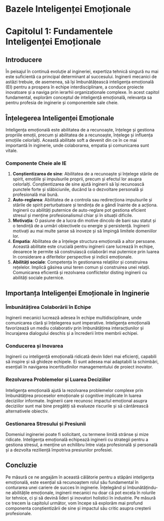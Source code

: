 # Bazele Inteligenței Emoționale

# Capitolul 1: Fundamentele Inteligenței Emoționale

## Introducere

În peisajul în continuă evoluție al ingineriei, expertiza tehnică singură nu mai este suficientă ca principal determinant al succesului. Inginerii mecanici de astăzi trebuie, de asemenea, să își îmbunătățească inteligența emoțională (EI) pentru a prospera în echipe interdisciplinare, a conduce proiecte inovatoare și a naviga prin ierarhii organizaționale complexe. În acest capitol fundamental, explorăm conceptul de inteligență emoțională, relevanța sa pentru profesia de inginerie și componentele sale cheie.

## Înțelegerea Inteligenței Emoționale

Inteligența emoțională este abilitatea de a recunoaște, înțelege și gestiona propriile emoții, precum și abilitatea de a recunoaște, înțelege și influența emoțiile celorlalți. Această abilitate soft a devenit din ce în ce mai importantă în inginerie, unde colaborarea, empatia și comunicarea sunt vitale.

### Componente Cheie ale IE

1. **Conștientizarea de sine**: Abilitatea de a recunoaște și înțelege stările de spirit, emoțiile și impulsurile proprii, precum și efectul lor asupra celorlalți. Conștientizarea de sine ajută inginerii să își recunoască punctele forte și slăbiciunile, ducând la o dezvoltare personală și profesională mai bună.
2. **Auto-reglarea**: Abilitatea de a controla sau redirecționa impulsurile și stările de spirit perturbatoare și tendința de a gândi înainte de a acționa. Inginerii cu abilități puternice de auto-reglare pot gestiona eficient stresul și menține profesionalismul chiar și în situații dificile.
3. **Motivația**: O pasiune de a lucra din motive dincolo de bani sau statut și o tendință de a urmări obiectivele cu energie și persistență. Inginerii motivați au mai multe șanse să inoveze și să împingă limitele domeniilor lor.
4. **Empatia**: Abilitatea de a înțelege structura emoțională a altor persoane. Această abilitate este crucială pentru inginerii care lucrează în echipe, deoarece le permite să construiască colaborări mai puternice prin luarea în considerare a diferitelor perspective și indicii emoționale.
5. **Abilități sociale**: Competența în gestionarea relațiilor și construirea rețelelor. Implică găsirea unui teren comun și construirea unei relații. Comunicarea eficientă și rezolvarea conflictelor disting inginerii cu abilități sociale puternice.

## Importanța Inteligenței Emoționale în Inginerie

### Îmbunătățirea Colaborării în Echipe

Inginerii mecanici lucrează adesea în echipe multidisciplinare, unde comunicarea clară și înțelegerea sunt imperative. Inteligența emoțională favorizează un mediu colaborativ prin îmbunătățirea interacțiunilor și încurajarea dialogului deschis și a încrederii între membrii echipei.

### Conducerea și Inovarea

Inginerii cu inteligență emoțională ridicată devin lideri mai eficienți, capabili să inspire și să ghideze echipele. Ei sunt adesea mai adaptabili la schimbări, esențiali în navigarea incertitudinilor managementului de proiect inovator.

### Rezolvarea Problemelor și Luarea Deciziilor

Inteligența emoțională ajută la rezolvarea problemelor complexe prin îmbunătățirea proceselor emoționale și cognitive implicate în luarea deciziilor informate. Inginerii care recunosc impactul emoțional asupra deciziilor sunt mai bine pregătiți să evalueze riscurile și să cântărească alternativele obiectiv.

### Gestionarea Stresului și Presiunii

Domeniul ingineriei poate fi solicitant, cu termene limită strânse și mize ridicate. Inteligența emoțională echipează inginerii cu strategii pentru a gestiona stresul, a menține un echilibru între viața profesională și personală și a dezvolta reziliență împotriva presiunilor profesiei.

## Concluzie

Pe măsură ce ne angajăm în această călătorie pentru a stăpâni inteligența emoțională, este esențial să recunoaștem rolul său fundamental în conturarea unei cariere de succes în inginerie. Înțelegând și îmbunătățindu-ne abilitățile emoționale, inginerii mecanici nu doar că pot excela în rolurile lor tehnice, ci și să devină lideri și inovatori holistici în industrie. Pe măsură ce trecem la capitolul următor, vom începe să explorăm mai profund componenta conștientizării de sine și impactul său critic asupra creșterii profesionale.